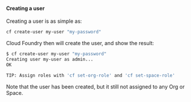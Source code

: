#### Creating a user

Creating a user is as simple as:
```sh
cf create-user my-user "my-password"
```

Cloud Foundry then will create the user, and show the result:

```sh
$ cf create-user my-user "my-password"
Creating user my-user as admin...
OK

TIP: Assign roles with 'cf set-org-role' and 'cf set-space-role'
```

Note that the user has been created, but it still not assigned to any Org or Space.
